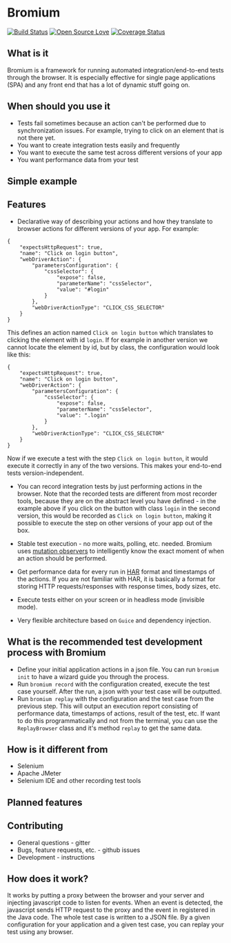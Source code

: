 # Bromium

[![Build Status](https://travis-ci.org/hristo-vrigazov/bromium.svg?branch=master)](https://travis-ci.org/hristo-vrigazov/bromium)
[![Open Source Love](https://badges.frapsoft.com/os/mit/mit.svg?v=102)](https://github.com/ellerbrock/open-source-badge/)
[![Coverage Status](https://coveralls.io/repos/github/hristo-vrigazov/bromium/badge.svg?branch=master)](https://coveralls.io/github/hristo-vrigazov/bromium?branch=master)

## What is it
Bromium is a framework for running automated integration/end-to-end tests through the browser. It is especially effective
for single page applications (SPA) and any front end that has a lot of dynamic stuff going on.

## When should you use it
* Tests fail sometimes because an action can't be performed due to synchronization issues. 
For example, trying to click on an element that is not there yet.
* You want to create integration tests easily and frequently
* You want to execute the same test across different versions of your app
* You want performance data from your test

## Simple example

## Features
* Declarative way of describing your actions and how they translate to browser actions for different versions of your app. 
For example:
```
{
    "expectsHttpRequest": true,
    "name": "Click on login button",
    "webDriverAction": {
        "parametersConfiguration": {
            "cssSelector": {
                "expose": false,
                "parameterName": "cssSelector",
                "value": "#login"
            }
        },
        "webDriverActionType": "CLICK_CSS_SELECTOR"
    }
}
```
This defines an action named `Click on login button` which translates to clicking the element with id `login`. If for example
in another version we cannot locate the element by id, but by class, the configuration would look like this:
```
{
    "expectsHttpRequest": true,
    "name": "Click on login button",
    "webDriverAction": {
        "parametersConfiguration": {
            "cssSelector": {
                "expose": false,
                "parameterName": "cssSelector",
                "value": ".login"
            }
        },
        "webDriverActionType": "CLICK_CSS_SELECTOR"
    }
}
```
Now if we execute a test with the step `Click on login button`, it would execute it correctly in any of the two versions.
This makes your end-to-end tests version-independent. 

* You can record integration tests by just performing actions in the browser. Note that the recorded tests are different
from most recorder tools, because they are on the abstract level you have defined - in the example above if you click on
the button with class `login` in the second version, this would be recorded as `Click on login button`, making it possible
to execute the step on other versions of your app out of the box.

* Stable test execution - no more waits, polling, etc. needed. Bromium uses [mutation observers](https://developer.mozilla.org/en-US/docs/Web/API/MutationObserver)
to intelligently know the exact moment of when an action should be performed.

* Get performance data for every run in [HAR](https://en.wikipedia.org/wiki/.har) format and timestamps of the actions. If you are not familiar with HAR, 
it is basically a format for storing HTTP requests/responses with response times, body sizes, etc. 

* Execute tests either on your screen or in headless mode (invisible mode).

* Very flexible architecture based on `Guice` and dependency injection.

## What is the recommended test development process with Bromium
* Define your initial application actions in a json file. You can run `bromium init` to have a wizard guide you through the 
process.
* Run `bromium record` with the configuration created, execute the test case yourself. After the run, a json with your
test case will be outputted.
* Run `bromium replay` with the configuration and the test case from the previous step. This will output an execution report
consisting of performance data, timestamps of actions, result of the test, etc. If want to do this programmatically and 
not from the terminal, you can use the `ReplayBrowser` class and it's method `replay` to get the same data.

## How is it different from
* Selenium
* Apache JMeter
* Selenium IDE and other recording test tools

## Planned features

## Contributing
* General questions - gitter
* Bugs, feature requests, etc. - github issues
* Development - instructions

## How does it work?

It works by putting a proxy between the browser and your server and injecting javascript code to listen for events.
When an event is detected, the javascript sends HTTP request to the proxy and the event in registered in the Java code. 
The whole test case is written to a JSON file. By a given configuration for your application and a given 
test case, you can replay your test using any browser.

